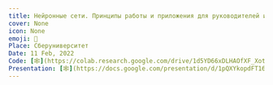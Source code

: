 ```yaml
---
title: Нейронные сети. Принципы работы и приложения для руководителей из Республики Татарстан.
cover: None
icon: None
emoji: 🧠
Place: Сберуниверситет
Date: 11 Feb, 2022
Code: [🕸](https://colab.research.google.com/drive/1d5YD66xDLHAOfXF_XotxF-gCzzdYwaCG)
Presentation: [🕸](https://docs.google.com/presentation/d/1pQXYkopdFT165vcyTgPF27MggzmsA-wHm6Ec3XCoCAM/)
---
```


